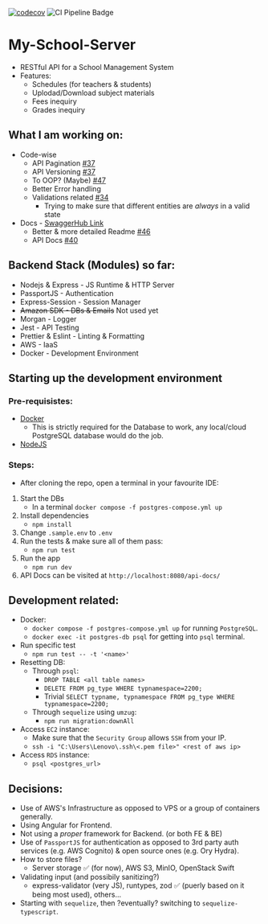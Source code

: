 [![codecov](https://codecov.io/gh/G0maa/my-school-server/branch/master/graph/badge.svg?token=BYFKO436TX)](https://codecov.io/gh/G0maa/my-school-server)
![CI Pipeline Badge](https://github.com/g0maa/my-school-server/actions/workflows/ci.yml/badge.svg)

# My-School-Server

- RESTful API for a School Management System
- Features:
  - Schedules (for teachers & students)
  - Uplodad/Download subject materials
  - Fees inequiry
  - Grades inequiry

## What I am working on:

- Code-wise
  - API Pagination [#37](https://github.com/G0maa/my-school-server/issues/37)
  - API Versioning [#37](https://github.com/G0maa/my-school-server/issues/37)
  - To OOP? (Maybe) [#47](https://github.com/G0maa/my-school-server/issues/47)
  - Better Error handling
  - Validations related [#34](https://github.com/G0maa/my-school-server/issues/34)
    - Trying to make sure that different entities are _always_ in a valid state
- Docs - [SwaggerHub Link](https://app.swaggerhub.com/apis/G0maa/My-School-Test/1.0.0#/)
  - Better & more detailed Readme [#46](https://github.com/G0maa/my-school-server/issues/46)
  - API Docs [#40](https://github.com/G0maa/my-school-server/issues/40)

## Backend Stack (Modules) so far:

- Nodejs & Express - JS Runtime & HTTP Server
- PassportJS - Authentication
- Express-Session - Session Manager
- ~~Amazon SDK - DBs & Emails~~ Not used yet
- Morgan - Logger
- Jest - API Testing
- Prettier & Eslint - Linting & Formatting
- AWS - IaaS
- Docker - Development Environment

## Starting up the development environment

### Pre-requisistes:

- [Docker](https://docs.docker.com/get-docker/)
  - This is strictly required for the Database to work, any local/cloud PostgreSQL database would do the job.
- [NodeJS](https://nodejs.org/en/)

### Steps:

- After cloning the repo, open a terminal in your favourite IDE:

1. Start the DBs
   - In a terminal `docker compose -f postgres-compose.yml up`
2. Install dependencies
   - `npm install`
3. Change `.sample.env` to `.env`
4. Run the tests & make sure all of them pass:
   - `npm run test`
5. Run the app
   - `npm run dev`
6. API Docs can be visited at `http://localhost:8080/api-docs/`

## Development related:

- Docker:
  - `docker compose -f postgres-compose.yml up` for running `PostgreSQL`.
  - `docker exec -it postgres-db psql` for getting into `psql` terminal.
- Run specific test
  - `npm run test -- -t '<name>'`
- Resetting DB:
  - Through `psql`:
    - `DROP TABLE <all table names>`
    - `DELETE FROM pg_type WHERE typnamespace=2200;`
    - Trivial `SELECT typname, typnamespace FROM pg_type WHERE typnamespace=2200;`
  - Through `sequelize` using `umzug`:
    - `npm run migration:downAll`
- Access `EC2` instance:
  - Make sure that the `Security Group` allows `SSH` from your IP.
  - `ssh -i "C:\Users\Lenovo\.ssh\<.pem file>" <rest of aws ip>`
- Access `RDS` instance:
  - `psql <postgres_url>`

## Decisions:

- Use of AWS's Infrastructure as opposed to VPS or a group of containers generally.
- Using Angular for Frontend.
- Not using a _proper_ framework for Backend. (or both FE & BE)
- Use of `PassportJS` for authentication as opposed to 3rd party auth services (e.g. AWS Cognito) & open source ones (e.g. Ory Hydra).
- How to store files?
  - Server storage ✅ (for now), AWS S3, MinIO, OpenStack Swift
- Validating input (and possibily sanitizing?)
  - express-validator (very JS), runtypes, zod ✅ (puerly based on it being most used), others...
- Starting with `sequelize`, then ?eventually? switching to `sequelize-typescript`.
